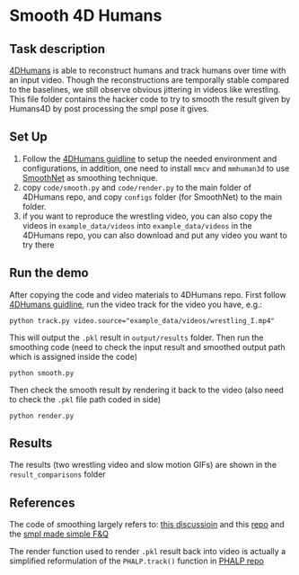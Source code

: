 # Smooth 4D Humans
## Task description
[4DHumans](https://shubham-goel.github.io/4dhumans/) is able to   reconstruct humans and track humans over time with an input video. Though the reconstructions are temporally stable compared to the baselines, we still observe obvious jittering in videos like wrestling. This file folder contains the hacker code to try to smooth the result given by Humans4D by post processing the smpl pose it gives.

## Set Up
1. Follow the [4DHumans guidline](https://github.com/shubham-goel/4D-Humans) to setup the needed environment and configurations, in addition, one need to install ```mmcv``` and ```mmhuman3d``` to use [SmoothNet](https://ailingzeng.site/smoothnet) as smoothing technique.
2. copy ```code/smooth.py``` and ```code/render.py``` to the main folder of 4DHumans repo, and copy ```configs``` folder (for SmoothNet) to the main folder.
3. if you want to reproduce the wrestling video, you can also copy the videos in ```example_data/videos``` into ```example_data/videos``` in the 4DHumans repo, you can also download and put any video you want to try there

## Run the demo
After copying the code and video materials to 4DHumans repo. First follow [4DHumans guidline](https://github.com/shubham-goel/4D-Humans), run the video track for the video you have, e.g.:
```
python track.py video.source="example_data/videos/wrestling_I.mp4"
``` 
This will output the ```.pkl``` result in ```output/results``` folder. Then run the smoothing code (need to check the input result and smoothed output path which is assigned inside the code)
```
python smooth.py
```
Then check the smooth result by rendering it back to the video (also need to check the ```.pkl``` file path coded in side)
```
python render.py
```

## Results
The results (two wrestling video and slow motion GIFs) are shown in the  ```result_comparisons``` folder
## References
The code of smoothing largely refers to:
[this discussioin](https://github.com/shubham-goel/4D-Humans/issues/33) and this [repo](https://github.com/haofanwang/CLIFF/blob/main/demo.py) and the [smpl made simple F&Q](https://files.is.tue.mpg.de/black/talks/SMPL-made-simple-FAQs.pdf)

The render function used to render  ```.pkl``` result back into video is actually a simplified reformulation of the ```PHALP.track()``` function in [PHALP repo](https://github.com/brjathu/PHALP/blob/master/phalp/trackers/PHALP.py#L179-L266) 